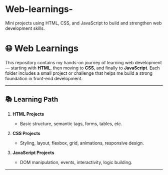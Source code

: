 # Web-learnings-
Mini projects using HTML, CSS, and JavaScript to build and strengthen web development skills.
# 🌐 Web Learnings

This repository contains my hands-on journey of learning web development — starting with **HTML**, then moving to **CSS**, and finally to **JavaScript**. Each folder includes a small project or challenge that helps me build a strong foundation in front-end development.

---

## 📚 Learning Path

1. **HTML Projects**  
   - Basic structure, semantic tags, forms, tables, etc.

2. **CSS Projects**  
   - Styling, layout, flexbox, grid, animations, responsive design.

3. **JavaScript Projects**  
   - DOM manipulation, events, interactivity, logic building.

---


